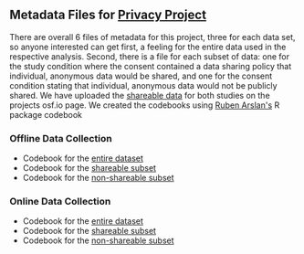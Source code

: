 
## Metadata Files for [Privacy Project](https://osf.io/zyux4/)

There are overall 6 files of metadata for this project, three for each data set, so anyone interested can get first, a feeling for the entire data used in the respective analysis. Second, there is a file for each subset of data: one for the study condition where the consent contained a data sharing policy that individual, anonymous data would be shared, and one for the consent condition stating that individual, anonymous data would not be publicly shared. We have uploaded the [shareable data](https://osf.io/zyux4/) for both studies on the projects osf.io page. We created the codebooks using [Ruben Arslan's](https://rubenarslan.github.io/codebook/index.html) R package codebook

### Offline Data Collection

- Codebook for the [entire dataset](https://juliafrischling.github.io/JuliaEberlen.github.io/codebook_offline_all.html)
- Codebook for the [shareable subset](https://juliafrischling.github.io/JuliaEberlen.github.io/codebook_offline_shared.html)
- Codebook for the [non-shareable subset](https://juliafrischling.github.io/JuliaEberlen.github.io/codebook_offline_non_shared.html)

### Online Data Collection

- Codebook for the [entire dataset](https://juliafrischling.github.io/JuliaEberlen.github.io/codebook_online_all.html)
- Codebook for the [shareable subset](https://juliafrischling.github.io/JuliaEberlen.github.io/codebook_online_not_shared.html)
- Codebook for the [non-shareable subset](https://juliafrischling.github.io/JuliaEberlen.github.io/codebook_online_shared.html)







